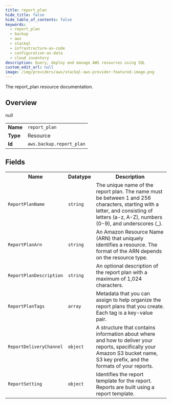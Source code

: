 ```yaml
---
title: report_plan
hide_title: false
hide_table_of_contents: false
keywords:
  - report_plan
  - backup
  - aws
  - stackql
  - infrastructure-as-code
  - configuration-as-data
  - cloud inventory
description: Query, deploy and manage AWS resources using SQL
custom_edit_url: null
image: /img/providers/aws/stackql-aws-provider-featured-image.png
---
```

The report_plan resource documentation.

## Overview
<table><tbody>
<tr><td><b>Name</b></td><td><code>report_plan</code></td></tr>
<tr><td><b>Type</b></td><td>Resource</td></tr>
null
<tr><td><b>Id</b></td><td><code>aws.backup.report_plan</code></td></tr>
</tbody></table>

## Fields
<table><tbody>
<tr><th>Name</th><th>Datatype</th><th>Description</th></tr>
<tr><td><code>ReportPlanName</code></td><td><code>string</code></td><td>The unique name of the report plan. The name must be between 1 and 256 characters, starting with a letter, and consisting of letters (a-z, A-Z), numbers (0-9), and underscores (_).</td></tr><tr><td><code>ReportPlanArn</code></td><td><code>string</code></td><td>An Amazon Resource Name (ARN) that uniquely identifies a resource. The format of the ARN depends on the resource type.</td></tr><tr><td><code>ReportPlanDescription</code></td><td><code>string</code></td><td>An optional description of the report plan with a maximum of 1,024 characters.</td></tr><tr><td><code>ReportPlanTags</code></td><td><code>array</code></td><td>Metadata that you can assign to help organize the report plans that you create. Each tag is a key-value pair.</td></tr><tr><td><code>ReportDeliveryChannel</code></td><td><code>object</code></td><td>A structure that contains information about where and how to deliver your reports, specifically your Amazon S3 bucket name, S3 key prefix, and the formats of your reports.</td></tr><tr><td><code>ReportSetting</code></td><td><code>object</code></td><td>Identifies the report template for the report. Reports are built using a report template.</td></tr>
</tbody></table>